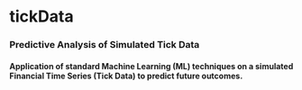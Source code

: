# tickData
### Predictive Analysis of Simulated Tick Data

#### Application of standard Machine Learning (ML) techniques on a simulated Financial Time Series (Tick Data) to predict future outcomes. 
